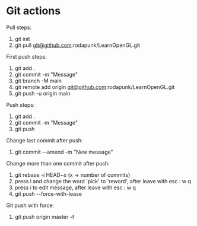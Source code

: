 # Git actions
Pull steps:
1. git init
2. git pull git@github.com:rodapunk/LearnOpenGL.git

First push steps:
1. git add .
2. git commit -m "Message"
3. git branch -M main
4. git remote add origin git@github.com:rodapunk/LearnOpenGL.git
5. git push -u origin main
  
Push steps:
1. git add .
2. git commit -m "Message"
3. git push

Change last commit after push:
1. git commit --amend -m "New message"

Change more than one commit after push:
1. git rebase -i HEAD~x (x -> number of commits)
2. press i and change the word 'pick' to 'reword', after leave with esc : w q
3. press i to edit message, after leave with esc : w q
4. git push --force-with-lease

Git push with force:
1. git push origin master -f
